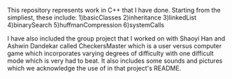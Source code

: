 This repository represents work in C++ that I have done. 
Starting from the simpliest, these include: 
1)basicClasses
2)inheritance 
3)linkedList
4)binarySearch
5)huffmanCompression
6)systemCalls

I have also included the group project that I worked on with Shaoyi Han and Ashwin Dandekar called CheckersMaster which is a user versus computer game which incorporates varying degrees of difficulty with one difficult mode which is very had to beat.  It also includes some sounds and pictures which we acknowledge the use of in that project's README.

